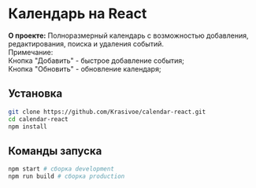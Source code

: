 # Календарь на React

**О проекте:**
Полноразмерный календарь с возможностью добавления, редактирования, поиска и удаления событий.<br>
Примечание:<br>
Кнопка "Добавить" - быстрое добавление события;<br>
Кнопка "Обновить" - обновление календаря;

## Установка

```bash
git clone https://github.com/Krasivoe/calendar-react.git
cd calendar-react
npm install
```

## Команды запуска

```bash
npm start # сборка development
npm run build # сборка production
```
